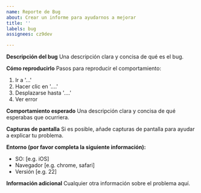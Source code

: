 ```yaml
---
name: Reporte de Bug
about: Crear un informe para ayudarnos a mejorar
title: ''
labels: bug
assignees: cz9dev

---
```


**Descripción del bug**
Una descripción clara y concisa de qué es el bug.

**Cómo reproducirlo**
Pasos para reproducir el comportamiento:
1. Ir a '...'
2. Hacer clic en '....'
3. Desplazarse hasta '....'
4. Ver error

**Comportamiento esperado**
Una descripción clara y concisa de qué esperabas que ocurriera.

**Capturas de pantalla**
Si es posible, añade capturas de pantalla para ayudar a explicar tu problema.

**Entorno (por favor completa la siguiente información):**
 - SO: [e.g. iOS]
 - Navegador [e.g. chrome, safari]
 - Versión [e.g. 22]

**Información adicional**
Cualquier otra información sobre el problema aquí.
